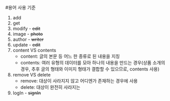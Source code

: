#용어 사용 기준
1. add
2. get
3. modify - ~~edit~~
4. image - ~~photo~~
5. author - ~~writer~~
6. update - ~~edit~~
7. content VS contents
   - content: 글의 본문 등 어느 한 종류로 된 내용을 지칭
   - contents: 여러 유형의 데이터를 모아 하나의 내용을 만드는 경우(상품 소개의 경우, 추후 글의 형태와 이미지 형태가 결합할 수 있으므로, contents 사용)
8. remove VS delete
   - remove: 대상이 사라지지 않고 어디엔가 존재하는 경우에 사용
   - delete: 대상이 완전히 사라지는 
9. logIn - ~~signIn~~
